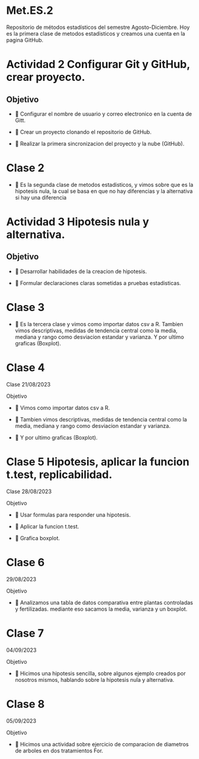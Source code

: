 # Met.ES.2
Repositorio de métodos estadísticos del semestre Agosto-Diciembre.
Hoy es la primera clase de metodos estadisticos y creamos una cuenta en la pagina GitHub.

# Actividad 2 Configurar Git y GitHub, crear proyecto.

## Objetivo

+ :dart: Configurar el nombre de usuario y correo electronico en la cuenta de Gitt.

+ :dart: Crear un proyecto clonando el repositorio de GitHub.

+ :dart: Realizar la primera sincronizacion del proyecto y la nube (GitHub).

# Clase 2

+ :dart: Es la segunda clase de metodos estadisticos, y vimos sobre que es la hipotesis nula, la cual se basa en que no hay diferencias y la alternativa si hay una diferencia

# Actividad 3 Hipotesis nula y alternativa.

## Objetivo

+ :dart: Desarrollar habilidades de la creacion de hipotesis.

+ :dart: Formular declaraciones claras sometidas a pruebas estadisticas.

# Clase 3

+ :dart: Es la tercera clase y vimos como importar datos csv a R. Tambien vimos descriptivas, medidas de tendencia central como la media, mediana y rango como desviacion estandar y varianza. Y por ultimo graficas (Boxplot).

# Clase 4

Clase 21/08/2023

Objetivo

+ :dart: Vimos como importar datos csv a R.

+ :dart: Tambien vimos descriptivas, medidas de tendencia central como la media, mediana y rango como desviacion estandar y varianza.

+ :dart: Y por ultimo graficas (Boxplot).

# Clase 5 Hipotesis, aplicar la funcion t.test, replicabilidad.

Clase 28/08/2023

Objetivo

+ :dart: Usar formulas para responder una hipotesis.

+ :dart: Aplicar la funcion t.test.

+ :dart: Grafica boxplot.

# Clase 6

29/08/2023

Objetivo

+ :dart: Analizamos una tabla de datos comparativa entre plantas controladas y fertilizadas. mediante eso sacamos la media, varianza y un boxplot.

# Clase 7

04/09/2023

Objetivo

+ :dart: Hicimos una hipotesis sencilla, sobre algunos ejemplo creados por nosotros mismos, hablando sobre la hipotesis nula y alternativa.

# Clase 8

05/09/2023

Objetivo

+ :dart: Hicimos una actividad sobre ejercicio de comparacion de diametros de arboles en dos tratamientos For.